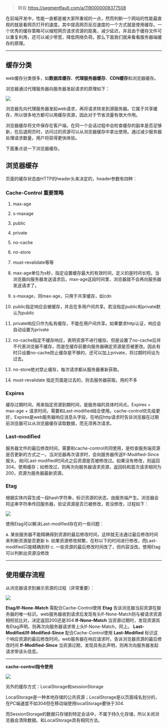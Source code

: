 > 转自 https://segmentfault.com/a/1190000008377508

在前端开发中，性能一直都是被大家所重视的一点，然而判断一个网站的性能最直观的就是看网页打开的速度。其中提高网页反应速度的一个方式就是使用缓存。一个优秀的缓存策略可以缩短网页请求资源的距离，减少延迟，并且由于缓存文件可以重复利用，还可以减少带宽，降低网络负荷。那么下面我们就来看看服务器端缓存的原理。

---

## 缓存分类

web缓存分类很多，如**数据库缓存**、**代理服务器缓存**、**CDN缓存**和浏览器缓存。

浏览器通过代理服务器向服务器发起请求的原理如下：

![](https://segmentfault.com/img/bVJjuf?w=554&h=125)

浏览器先向代理服务器发起web请求，再将请求转发到源服务器。它属于共享缓存，所以很多地方都可以用缓存资源，因此对于节省流量有很大作用。

浏览器缓存将文件保存在客户端，在同一个会话过程中会检查缓存的副本是否足够新，在后退网页时，访问过的资源可以从浏览器缓存中拿出使用。通过减少服务器处理请求数量，用户将获得更快体验。

下面重点说一下浏览器缓存。

## 浏览器缓存

页面的缓存状态由HTTP的header头来决定的，header参数有四种：

### Cache-Control 重要策略

1. max-age
2. s-maxage
3. public
4. private
5. no-cache
6. no-store
7. must-revalidate等等

1. max-age单位为s秒，指定设置缓存最大的有效时间，定义的是时间长短。当浏览器向服务器发送请求后，max-age这段时间里，浏览器就不会再向服务器发送请求了。

2. s-maxage，同max-age，只用于共享缓存，如cdn

3. public指定响应会被缓存，并且在多用户间共享。若没指定public和private默认为public

4. private响应只作为私有缓存，不能在用户间共享。如果要求http认证，响应会自动设置为private

5. no-cache指定不缓存响应，表明资源不进行缓存。但是设置了no-cache后并不代表浏览器不缓存，而是在缓存前要向服务器确定资源是否被更改。因此有时只设置no-cache防止缓存是不够的，还可以加上private，将过期时间设为过去。

6. no-store绝对禁止缓存，每次请求都从服务器重新获取。

7. must-revalidate 指定页面是过去的，则去服务器获取。用的不多

### Expires

缓存过期时间，用来指定资源到期时间，是服务端的具体时间点。Expires = max-age + 请求时间，需要和Last-modified结合使用。cache-control优先级更好，Expires是web服务器响应消息头字段，在响应http请求时告诉浏览器在过期前浏览器可以从浏览器缓存读取数据，而无须再次请求。

### Last-modified

服务器文件的最后修改时间，需要和cache-control共同使用，是检查服务端资源是否更新的方式之一。当浏览器再次请求时，会向服务器传送If-Modified-Since报头，询问Last-modified时间点之后资源是否被修改过。如果没有修改，则返回304，使用缓存；如修改过，则再次向服务器请求资源，返回码和首次请求相同为200，资源为服务器最新资源。

### Etag

根据实体内容生成一段hash字符串，标识资源的状态，由服务端产生。浏览器会将这串字符串传回服务器，验证资源是否已被修改，若没修改，过程如下：

![](https://segmentfault.com/img/bVJjv8?w=570&h=292)

使用Etag可以解决Last-modified存在的一些问题：

a. 某些服务器不能精确得到资源的最后修改时间，这样就无法通过最后修改时间来判断资源是否更新
b. 如果资源修改频繁，在秒以下的时间进行修改，而Last-modified只能精确到秒
c. 一些资源的最后修改时间改了，但内容没改。使用Etag可以判断出资源没修改

---

## 使用缓存流程

从浏览器请求到展示资源的过程（非常重要）：

![](https://segmentfault.com/img/bVJjwd?w=692&h=1031)

**Etag/If-None-Match** 需配合Cache-Control使用
**Etag** 告诉浏览器当前资源在服务器的唯一标识。web服务器收到请求后发现有头If-None-Match则与被请求资源相校验比对，决定返回200还是304
**If-None-Match** 当资源过期时，发现资源具有Etag声明，则再次向服务器请求带上头If-None-Match，同上。
**Last-Modified/If-Modified-Since** 配合Cache-Control使用
**Last-Modified** 标识这个响应资源的最后修改时间，web服务器在响应请求时，告诉浏览器资源的最后修改时间
**If-Modified-Since** 当资源过期，发现具有此声明，则再次向服务器发起请求带该头信息。

---

**cache-control指令使用**

![](https://segmentfault.com/img/bVJjwh?w=554&h=705)

另外的缓存方式：LocalStorage和sessionStorage

LocalStorage是一种本地存储的公共资源；LocalStorage是以页面域名划分的，在PC端速度不如304但在移动端使用localStorage要快于304.

而SessionStorage的数据只存储到特定会话中，不属于持久化存储，所以关闭浏览器会清除数据。和LocalStorage具有相同方法。
